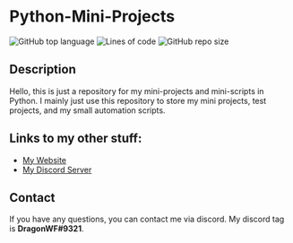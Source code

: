 # Python-Mini-Projects

![GitHub top language](https://img.shields.io/github/languages/top/DragunWF/Python-Mini-Projects)
![Lines of code](https://img.shields.io/tokei/lines/github/DragunWF/Python-Mini-Projects)
![GitHub repo size](https://img.shields.io/github/repo-size/DragunWF/Python-Mini-Projects)

## Description

Hello, this is just a repository for my mini-projects and mini-scripts in Python. I mainly just
use this repository to store my mini projects, test projects, and my small automation scripts.

## Links to my other stuff:

- [My Website](https://dragunwf.herokuapp.com/)
- [My Discord Server](https://discord.gg/9JdnnPN)

## Contact

If you have any questions, you can contact me via discord. My discord tag is **DragonWF#9321**.
